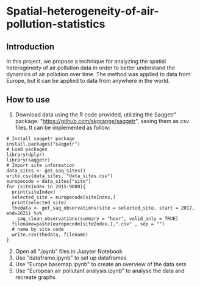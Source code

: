 # Spatial-heterogeneity-of-air-pollution-statistics
## Introduction
In this project, we propose a technique for analyzing the spatial heterogeneity of air pollution data in order to better understand the dynamics of air pollution over time. The method was applied to data from Europe, but it can be applied to data from anywhere in the world.

## How to use
1. Download data using the R code provided, utilizing the Saqgetr" package: "https://github.com/skgrange/saqgetr", saving them as csv files. It can be implemented as follow:
```
# Install saqgetr package
install.packages("saqgetr")
# Load packages
library(dplyr)
library(saqgetr)
# Import site information
data_sites <- get_saq_sites()
write.csv(data_sites, "data_sites.csv")
europecode = data_sites["site"]
for (siteIndex in 2915:9800){
  print(siteIndex)
  selected_site = europecode[siteIndex,]
  print(selected_site)
  thedata <- get_saq_observations(site = selected_site, start = 2017, end=2021) %>% 
    saq_clean_observations(summary = "hour", valid_only = TRUE)  
  filename=paste(europecode[siteIndex,],".csv" , sep = "") 
  # name by site code
  write.csv(thedata, filename)
}
```

2. Open all ".ipynb" files in Jupyter Notebook
3. Use "dataframe.ipynb" to set up dataframes
4. Use "Europe basemap.ipynb" to create an overview of the data sets
5. Use "European air pollutant analysis.ipynb" to analyse the data and recreate graphs
